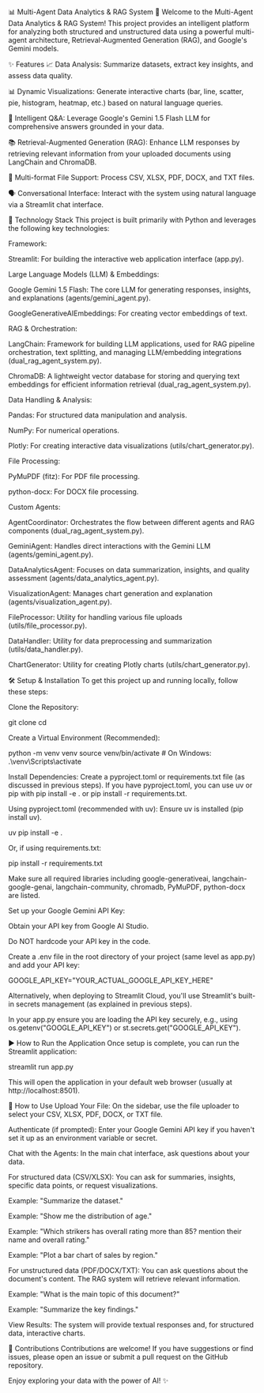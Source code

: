 📊 Multi-Agent Data Analytics & RAG System 🤖
Welcome to the Multi-Agent Data Analytics & RAG System! This project provides an intelligent platform for analyzing both structured and unstructured data using a powerful multi-agent architecture, Retrieval-Augmented Generation (RAG), and Google's Gemini models.

✨ Features
📈 Data Analysis: Summarize datasets, extract key insights, and assess data quality.

📊 Dynamic Visualizations: Generate interactive charts (bar, line, scatter, pie, histogram, heatmap, etc.) based on natural language queries.

🧠 Intelligent Q&A: Leverage Google's Gemini 1.5 Flash LLM for comprehensive answers grounded in your data.

📚 Retrieval-Augmented Generation (RAG): Enhance LLM responses by retrieving relevant information from your uploaded documents using LangChain and ChromaDB.

📄 Multi-format File Support: Process CSV, XLSX, PDF, DOCX, and TXT files.

🗣️ Conversational Interface: Interact with the system using natural language via a Streamlit chat interface.

🚀 Technology Stack
This project is built primarily with Python and leverages the following key technologies:

Framework:

Streamlit: For building the interactive web application interface (app.py).

Large Language Models (LLM) & Embeddings:

Google Gemini 1.5 Flash: The core LLM for generating responses, insights, and explanations (agents/gemini_agent.py).

GoogleGenerativeAIEmbeddings: For creating vector embeddings of text.

RAG & Orchestration:

LangChain: Framework for building LLM applications, used for RAG pipeline orchestration, text splitting, and managing LLM/embedding integrations (dual_rag_agent_system.py).

ChromaDB: A lightweight vector database for storing and querying text embeddings for efficient information retrieval (dual_rag_agent_system.py).

Data Handling & Analysis:

Pandas: For structured data manipulation and analysis.

NumPy: For numerical operations.

Plotly: For creating interactive data visualizations (utils/chart_generator.py).

File Processing:

PyMuPDF (fitz): For PDF file processing.

python-docx: For DOCX file processing.

Custom Agents:

AgentCoordinator: Orchestrates the flow between different agents and RAG components (dual_rag_agent_system.py).

GeminiAgent: Handles direct interactions with the Gemini LLM (agents/gemini_agent.py).

DataAnalyticsAgent: Focuses on data summarization, insights, and quality assessment (agents/data_analytics_agent.py).

VisualizationAgent: Manages chart generation and explanation (agents/visualization_agent.py).

FileProcessor: Utility for handling various file uploads (utils/file_processor.py).

DataHandler: Utility for data preprocessing and summarization (utils/data_handler.py).

ChartGenerator: Utility for creating Plotly charts (utils/chart_generator.py).

🛠️ Setup & Installation
To get this project up and running locally, follow these steps:

Clone the Repository:

git clone <your-repository-url>
cd <your-repository-name>

Create a Virtual Environment (Recommended):

python -m venv venv
source venv/bin/activate  # On Windows: .\venv\Scripts\activate

Install Dependencies:
Create a pyproject.toml or requirements.txt file (as discussed in previous steps). If you have pyproject.toml, you can use uv or pip with pip install -e . or pip install -r requirements.txt.

Using pyproject.toml (recommended with uv):
Ensure uv is installed (pip install uv).

uv pip install -e .

Or, if using requirements.txt:

pip install -r requirements.txt

Make sure all required libraries including google-generativeai, langchain-google-genai, langchain-community, chromadb, PyMuPDF, python-docx are listed.

Set up your Google Gemini API Key:

Obtain your API key from Google AI Studio.

Do NOT hardcode your API key in the code.

Create a .env file in the root directory of your project (same level as app.py) and add your API key:

GOOGLE_API_KEY="YOUR_ACTUAL_GOOGLE_API_KEY_HERE"

Alternatively, when deploying to Streamlit Cloud, you'll use Streamlit's built-in secrets management (as explained in previous steps).

In your app.py ensure you are loading the API key securely, e.g., using os.getenv("GOOGLE_API_KEY") or st.secrets.get("GOOGLE_API_KEY").

▶️ How to Run the Application
Once setup is complete, you can run the Streamlit application:

streamlit run app.py

This will open the application in your default web browser (usually at http://localhost:8501).

🚀 How to Use
Upload Your File: On the sidebar, use the file uploader to select your CSV, XLSX, PDF, DOCX, or TXT file.

Authenticate (if prompted): Enter your Google Gemini API key if you haven't set it up as an environment variable or secret.

Chat with the Agents: In the main chat interface, ask questions about your data.

For structured data (CSV/XLSX): You can ask for summaries, insights, specific data points, or request visualizations.

Example: "Summarize the dataset."

Example: "Show me the distribution of age."

Example: "Which strikers has overall rating more than 85? mention their name and overall rating."

Example: "Plot a bar chart of sales by region."

For unstructured data (PDF/DOCX/TXT): You can ask questions about the document's content. The RAG system will retrieve relevant information.

Example: "What is the main topic of this document?"

Example: "Summarize the key findings."

View Results: The system will provide textual responses and, for structured data, interactive charts.

🤝 Contributions
Contributions are welcome! If you have suggestions or find issues, please open an issue or submit a pull request on the GitHub repository.

Enjoy exploring your data with the power of AI! ✨
